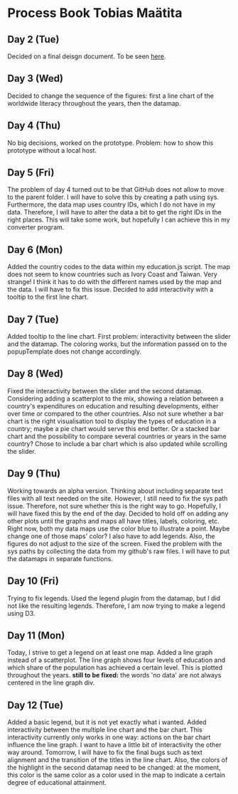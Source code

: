 # Process Book Tobias Maätita

## Day 2 (Tue)
Decided on a final deisgn document. To be seen [here](https://github.com/tobiasmaatita/project/tree/master/DESIGN.md).

## Day 3 (Wed)
Decided to change the sequence of the figures: first a line chart of the worldwide literacy
throughout the years, then the datamap.

## Day 4 (Thu)
No big decisions, worked on the prototype. Problem: how to show this prototype
without a local host.

## Day 5 (Fri)
The problem of day 4 turned out to be that GitHub does not allow to move to the parent folder.
I will have to solve this by creating a path using sys. Furthermore, the data map uses country
IDs, which I do not have in my data. Therefore, I will have to alter the data a bit
to get the right IDs in the right places. This will take some work, but hopefully I
can achieve this in my converter program.

## Day 6 (Mon)
Added the country codes to the data within my education.js script. The map does not
seem to know countries such as Ivory Coast and Taiwan. Very strange! I think it has
to do with the different names used by the map and the data. I will have to fix this issue. Decided to add interactivity with a tooltip to the first line chart.

## Day 7 (Tue)
Added tooltip to the line chart. First problem: interactivity between the slider and the datamap.
The coloring works, but the information passed on to the popupTemplate does not change accordingly.

## Day 8 (Wed)
Fixed the interactivity between the slider and the second datamap. Considering adding a scatterplot to
the mix, showing a relation between a country's expenditures on education and resulting developments, either over
time or compared to the other countries. Also not sure whether a bar chart is the right visualisation tool
to display the types of education in a country; maybe a pie chart would serve this end better. Or a stacked
bar chart and the possibility to compare several countries or years in the same country?
  Chose to include a bar chart which is also updated while scrolling the slider.

## Day 9 (Thu)
Working towards an alpha version. Thinking about including separate text files with all text needed on the site.
However, I still need to fix the sys path issue. Therefore, not sure whether this is the right way to go. Hopefully,
I will have fixed this by the end of the day. Decided to hold off on adding any other plots until the graphs and maps all
have titles, labels, coloring, etc. Right now, both my data maps use the color blue to illustrate a point. Maybe change one
of those maps' color? I also have to add legends. Also, the figures do not adjust to the size of the screen. Fixed the problem with the sys paths by collecting the data from my github's raw files. I will have to put the datamaps in separate functions.

## Day 10 (Fri)
Trying to fix legends. Used the legend plugin from the datamap, but I did not like the resulting legends. Therefore, I am now trying to make a legend using D3.

## Day 11 (Mon)
Today, I strive to get a legend on at least one map. Added a line graph instead of a scatterplot. The line graph
shows four levels of education and which share of the population has achieved a certain level. This is plotted throughout the years. **still to be fixed:** the words 'no data' are not always centered in the line graph div.

## Day 12 (Tue)
Added a basic legend, but it is not yet exactly what i wanted. Added interactivity between the multiple line chart and the bar chart. This interactivity currently only works in one way: actions on the bar chart influence the line graph. I want to have a little bit of interactivity the other way around. Tomorrow, I will have to fix the final bugs such as text alignment and the transition of the titles in the line chart. Also, the colors of the highlight in the second datamap need to be changed: at the moment, this color is the same color as a color used in the map to indicate a certain degree of educational attainment. 
